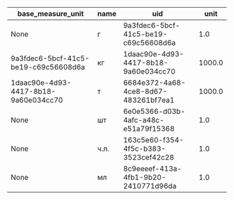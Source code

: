 |base_measure_unit|name|uid|unit|
|-----------------|----|---|----|
|None|г|9a3fdec6-5bcf-41c5-be19-c69c56608d6a|1.0|
|9a3fdec6-5bcf-41c5-be19-c69c56608d6a|кг|1daac90e-4d93-4417-8b18-9a60e034cc70|1000.0|
|1daac90e-4d93-4417-8b18-9a60e034cc70|т|6684e372-4a68-4ce8-8d67-483261bf7ea1|1000.0|
|None|шт|6e0e5366-d03b-4afc-a48c-e51a79f15368|1.0|
|None|ч.л.|163c5e60-f354-4f5c-b383-3523cef42c28|1.0|
|None|мл|8c9eeeef-413a-4fb1-9b20-2410771d96da|1.0|
